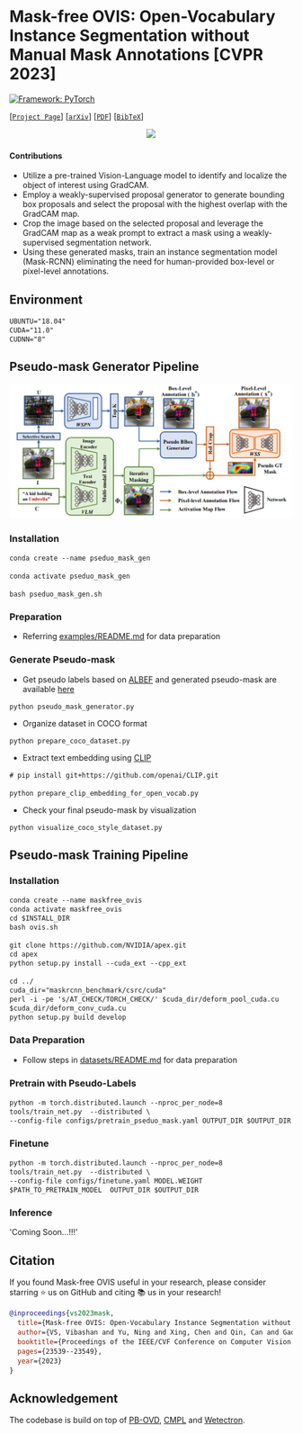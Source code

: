 # Mask-free OVIS: Open-Vocabulary Instance Segmentation without Manual Mask Annotations [CVPR 2023]

[![Framework: PyTorch](https://img.shields.io/badge/Framework-PyTorch-orange.svg)](https://pytorch.org/) 

[[`Project Page`](https://vibashan.github.io/ovis-web/)] [[`arXiv`](https://arxiv.org/abs/2303.16891)] [[`PDF`](https://openaccess.thecvf.com/content/CVPR2023/papers/VS_Mask-Free_OVIS_Open-Vocabulary_Instance_Segmentation_Without_Manual_Mask_Annotations_CVPR_2023_paper.pdf)]  [[`BibTeX`](https://github.com/Vibashan/irg-sfda/blob/main/reference.bib)] 

<p align="center">
  <img src="figs/ovis-gif5.gif" width="800"/>
</p>

#### Contributions
- Utilize a pre-trained Vision-Language model to identify and localize the object of interest using GradCAM.
- Employ a weakly-supervised proposal generator to generate bounding box proposals and select the proposal with the highest overlap with the GradCAM map.
- Crop the image based on the selected proposal and leverage the GradCAM map as a weak prompt to extract a mask using a weakly-supervised segmentation network. 
- Using these generated masks, train an instance segmentation model (Mask-RCNN) eliminating the need for human-provided box-level or pixel-level annotations.


## Environment
```angular2
UBUNTU="18.04"
CUDA="11.0"
CUDNN="8"
```

## Pseudo-mask Generator Pipeline

<p align="center">
  <img src="figs/ovis.png" width="800"/>
</p>

### Installation

```angular2
conda create --name pseduo_mask_gen

conda activate pseduo_mask_gen

bash pseduo_mask_gen.sh
```
### Preparation

* Referring [examples/README.md](https://github.com/Vibashan/Mask-free-OVIS/blob/main/examples/README.md) for data preparation

### Generate Pseudo-mask
* Get pseudo labels based on [ALBEF](https://arxiv.org/abs/2107.07651) and generated pseudo-mask are available [here](https://github.com/Vibashan/ovis_trail/tree/main/pseudo_label_output/vis)

```angular2
python pseudo_mask_generator.py
```

* Organize dataset in COCO format
```angular2
python prepare_coco_dataset.py
```

* Extract text embedding using [CLIP](https://arxiv.org/abs/2103.00020)

```angular2
# pip install git+https://github.com/openai/CLIP.git

python prepare_clip_embedding_for_open_vocab.py
```

* Check your final pseudo-mask by visualization

```angular2
python visualize_coco_style_dataset.py
```

## Pseudo-mask Training Pipeline

### Installation
```angular2
conda create --name maskfree_ovis
conda activate maskfree_ovis
cd $INSTALL_DIR
bash ovis.sh

git clone https://github.com/NVIDIA/apex.git
cd apex
python setup.py install --cuda_ext --cpp_ext

cd ../
cuda_dir="maskrcnn_benchmark/csrc/cuda"
perl -i -pe 's/AT_CHECK/TORCH_CHECK/' $cuda_dir/deform_pool_cuda.cu $cuda_dir/deform_conv_cuda.cu
python setup.py build develop
```
### Data Preparation
* Follow steps in [datasets/README.md](https://github.com/Vibashan/Mask-free-OVIS/blob/main/datasets/README.md) for data preparation

### Pretrain with Pseudo-Labels
```angular2
python -m torch.distributed.launch --nproc_per_node=8 tools/train_net.py  --distributed \
--config-file configs/pretrain_pseduo_mask.yaml OUTPUT_DIR $OUTPUT_DIR
```

### Finetune
```angular2
python -m torch.distributed.launch --nproc_per_node=8 tools/train_net.py  --distributed \
--config-file configs/finetune.yaml MODEL.WEIGHT $PATH_TO_PRETRAIN_MODEL  OUTPUT_DIR $OUTPUT_DIR
```

### Inference
'Coming Soon...!!!'

## Citation

If you found Mask-free OVIS useful in your research, please consider starring ⭐ us on GitHub and citing 📚 us in your research!

```bibtex
@inproceedings{vs2023mask,
  title={Mask-free OVIS: Open-Vocabulary Instance Segmentation without Manual Mask Annotations},
  author={VS, Vibashan and Yu, Ning and Xing, Chen and Qin, Can and Gao, Mingfei and Niebles, Juan Carlos and Patel, Vishal M and Xu, Ran},
  booktitle={Proceedings of the IEEE/CVF Conference on Computer Vision and Pattern Recognition},
  pages={23539--23549},
  year={2023}
}
```

## Acknowledgement

The codebase is build on top of [PB-OVD](https://github.com/salesforce/PB-OVD), [CMPL](https://github.com/hbdat/cvpr22_cross_modal_pseudo_labeling/tree/main) and [Wetectron](https://github.com/NVlabs/wetectron).
